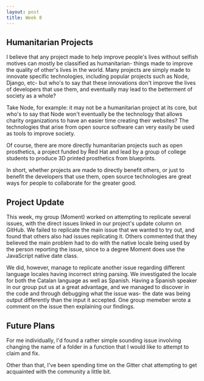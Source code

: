 ```yaml
---
layout: post
title: Week 8
---
```


## Humanitarian Projects

I believe that any project made to help improve people's lives without selfish motives can mostly be classified as humanitarian- things made to improve the quality of other's lives in the world.  Many projects are simply made to innovate specific technologies, including popular projects such as Node, Django, etc- but who's to say that these innovations don't improve the lives of developers that use them, and eventually may lead to the betterment of society as a whole?

Take Node, for example: it may not be a humanitarian project at its core, but who's to say that Node won't eventually be the technology that allows charity organizations to have an easier time creating their websites?  The technologies that arise from open source software can very easily be used as tools to improve society.

Of course, there are more directly humanitarian projects such as open prosthetics, a project funded by Red Hat and lead by a group of college students to produce 3D printed prosthetics from blueprints.

In short, whether projects are made to directly benefit others, or just to benefit the developers that use them, open source technologies are great ways for people to collaborate for the greater good.

## Project Update

This week, my group (Moment) worked on attempting to replicate several issues, with the direct issues linked in our project's update column on GitHub.  We failed to replicate the main issue that we wanted to try out, and found that others also had issues replicating it.  Others commented that they believed the main problem had to do with the native locale being used by the person reporting the issue, since to a degree Moment does use the JavaScript native date class.

We did, however, manage to replicate another issue regarding different language locales having incorrect string parsing.  We investigated the locale for both the Catalan language as well as Spanish.  Having a Spanish speaker in our group put us at a great advantage, and we managed to discover in the code and through debugging what the issue was- the date was being output differently than the input it accepted.  One group memeber wrote a comment on the issue then explaining our findings.

## Future Plans

For me individually, I'd found a rather simple sounding issue involving changing the name of a folder in a function that I would like to attempt to claim and fix.

Other than that, I've been spending time on the Gitter chat attempting to get acquainted with the community a little bit.